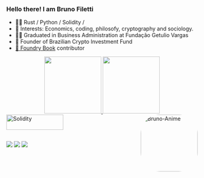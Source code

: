 ### Hello there! I am Bruno Filetti 

- 👨‍💻 Rust / Python / Solidity /
- 🔭 Interests: Economics, coding, philosofy, cryptography and sociology.
- 👨‍🎓 Graduated in Business Administration at Fundação Getulio Vargas
- 💼 Founder of Brazilian Crypto Investment Fund
- [📖 Foundry Book](https://github.com/foundry-rs/book) contributor
<div align="center">
  <a href="https://github.com/Sweng0d">
  <img height="150" src="https://github-readme-stats.vercel.app/api?username=Sweng0d&show_icons=true&theme=tokyonight&include_all_commits=true&count_private=true"/>
  <img height="150" src="https://github-readme-stats.vercel.app/api/top-langs/?username=Sweng0d&layout=compact&langs_count=7&theme=tokyonight"/> </a>
</div>
<div style="display: inline_block">
  <a href="https://github.com/Sweng0d">
  <img align="center" alt="Solidity" height="40" width="150" src="https://img.shields.io/badge/Solidity-e6e6e6?style=for-the-badge&logo=solidity&logoColor=black" />
  <img align="right" alt="Bruno-Anime" height="150" style="border-radius:50px;" src="https://cdn.awsli.com.br/600x450/1206/1206083/produto/138368430/95a866d2ee.jpg?width=1000&height=1000">
</div>  

##

<div>
 <a href = "mailto:brunomfiletti@gmail.com"><img src="https://img.shields.io/badge/Gmail-D14836?style=for-the-badge&logo=gmail&logoColor=white" target="_blank"></a>
 <a href = "https://twitter.com/1ethereumguy"><img src="https://img.shields.io/badge/Twitter-1DA1F2?style=for-the-badge&logo=twitter&logoColor=white" target="_blank"></a>
 <a href = "https://www.linkedin.com/in/bruno-miranda-filetti-2a502716b/"><img src="https://img.shields.io/badge/LinkedIn-0077B5?style=for-the-badge&logo=linkedin&logoColor=white" target="_blank"></a>
  
</div>
